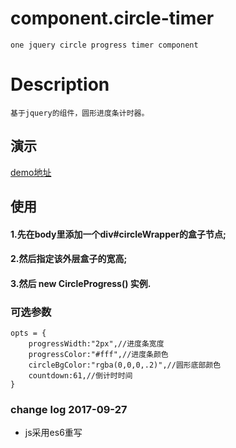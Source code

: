 # component.circle-timer
	one jquery circle progress timer component
# Description
    基于jquery的组件，圆形进度条计时器。
## 演示
   [demo地址](https://yesman0319.github.io/component.circle-timer/circle-timer.html)
## 使用
####	1.先在body里添加一个div#circleWrapper的盒子节点;
####	2.然后指定该外层盒子的宽高;
####	3.然后 new CircleProgress() 实例.
### 可选参数
	opts = {
		progressWidth:"2px",//进度条宽度
		progressColor:"#fff",//进度条颜色
		circleBgColor:"rgba(0,0,0,.2)",//圆形底部颜色
		countdown:61,//倒计时时间
	}
### change log 2017-09-27
* js采用es6重写
